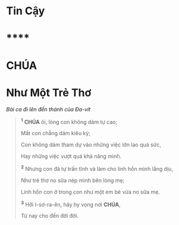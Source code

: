 # Tin Cậy

# \*\*\*\*

# CHÚA

# Như Một Trẻ Thơ

_Bài ca đi lên đền thánh của Đa-vít_

> <sup><b>1</b></sup> **CHÚA** ôi, lòng con không dám tự cao;
>
> Mắt con chẳng dám kiêu kỳ;
>
> Con không dám tham dự vào những việc lớn lao quá sức,
>
> Hay những việc vượt quá khả năng mình.
>
> <sup><b>2</b></sup> Nhưng con đã tự trấn tĩnh và làm cho linh hồn mình lắng dịu,
>
> Như trẻ thơ no sữa nép mình bên lòng mẹ;
>
> Linh hồn con ở trong con như một em bé vừa no sữa mẹ.
>
> <sup><b>3</b></sup> Hỡi I-sơ-ra-ên, hãy hy vọng nơi **CHÚA**,
>
> Từ nay cho đến đời đời.
